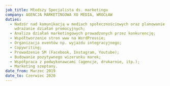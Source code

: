 ```yaml
---
job_title: Młodszy Specjalista ds. marketingu
company: AGENCJA MARKETINGOWA XO MEDIA, WROCŁAW
duties:
  - Nadzór nad komunikacją w mediach społecznościowych oraz planowanie i
    wdrażanie działań promocyjnych;
  - Analiza działań marketingowych prowadzonych przez konkurencję;
  - Współtworzenie stron www na WordPressie;
  - Organizacja eventów np. wyjazdu integracyjnego;
  - Copywriting;
  - Prowadzenie SM (Facebook, Instagram, Youtube);
  - Budowanie pozytywnego wizerunku marek;
  - Współpraca z podwykonawcami (agencje, drukarnie, itp.);
  - Marketing szeptany.
date_from: Marzec 2019
date_to: Czerwiec 2020
---
```

